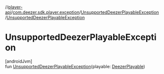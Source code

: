 //[player-api](../../../index.md)/[com.deezer.sdk.player.exception](../index.md)/[UnsupportedDeezerPlayableException](index.md)/[UnsupportedDeezerPlayableException](-unsupported-deezer-playable-exception.md)

# UnsupportedDeezerPlayableException

[androidJvm]\
fun [UnsupportedDeezerPlayableException](-unsupported-deezer-playable-exception.md)(playable: [DeezerPlayable](../../com.deezer.sdk.player.model/-deezer-playable/index.md))
